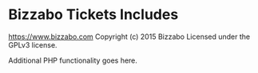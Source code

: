 # Bizzabo Tickets Includes #
https://www.bizzabo.com
Copyright (c) 2015 Bizzabo
Licensed under the GPLv3 license.

Additional PHP functionality goes here.